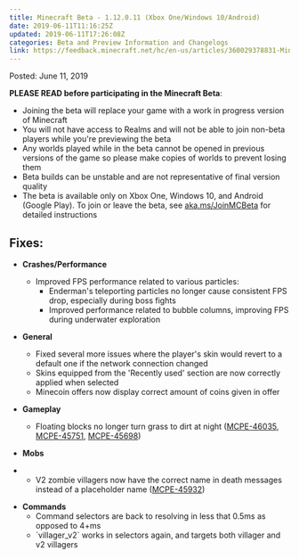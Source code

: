 ```yaml
---
title: Minecraft Beta - 1.12.0.11 (Xbox One/Windows 10/Android)
date: 2019-06-11T11:16:25Z
updated: 2019-06-11T17:26:08Z
categories: Beta and Preview Information and Changelogs
link: https://feedback.minecraft.net/hc/en-us/articles/360029378831-Minecraft-Beta-1-12-0-11-Xbox-One-Windows-10-Android
---
```


Posted: June 11, 2019

**PLEASE READ before participating in the Minecraft Beta**:

- Joining the beta will replace your game with a work in progress version of Minecraft
- You will not have access to Realms and will not be able to join non-beta players while you're previewing the beta
- Any worlds played while in the beta cannot be opened in previous versions of the game so please make copies of worlds to prevent losing them
- Beta builds can be unstable and are not representative of final version quality
- The beta is available only on Xbox One, Windows 10, and Android (Google Play). To join or leave the beta, see [aka.ms/JoinMCBeta](https://aka.ms/JoinMCBeta) for detailed instructions 

## **Fixes:**

- **Crashes/Performance**
  - Improved FPS performance related to various particles:
    - Enderman's teleporting particles no longer cause consistent FPS drop, especially during boss fights
    - Improved performance related to bubble columns, improving FPS during underwater exploration 

- **General**
  - Fixed several more issues where the player's skin would revert to a default one if the network connection changed
  - Skins equipped from the 'Recently used' section are now correctly applied when selected 
  - Minecoin offers now display correct amount of coins given in offer

- **Gameplay**
  - Floating blocks no longer turn grass to dirt at night ([MCPE-46035](https://bugs.mojang.com/browse/MCPE-46035), [MCPE-45751](https://bugs.mojang.com/browse/MCPE-45751), [MCPE-45698](https://bugs.mojang.com/browse/MCPE-45698))

- **Mobs**

- - V2 zombie villagers now have the correct name in death messages instead of a placeholder name ([MCPE-45932](https://bugs.mojang.com/browse/MCPE-45932))

<!-- -->

- **Commands**
  - Command selectors are back to resolving in less that 0.5ms as opposed to 4+ms
  - \`villager_v2\` works in selectors again, and targets both villager and v2 villagers
